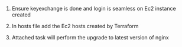 1. Ensure keyexchange is done and login is seamless on Ec2 instance created

2. In hosts file add the Ec2 hosts created by Terraform

3. Attached task will perform the upgrade to latest version of nginx
